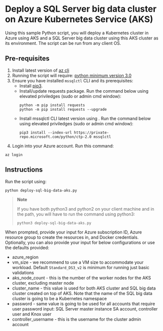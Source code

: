 
# Deploy a SQL Server big data cluster on Azure Kubernetes Service (AKS) 

Using this sample Python script, you will deploy a Kubernetes cluster in Azure using AKS and a SQL Server big data cluster using this AKS cluster as its environment. The script can be run from any client OS.


## Pre-requisites

1. Install latest version of [az cli](https://docs.microsoft.com/en-us/cli/azure/install-azure-cli)
1. Running the script will require: [python minimum version 3.0](https://www.python.org/downloads)
1. Ensure you have installed `mssqlctl` CLI and its prerequisites:
    - Install [pip3](https://pip.pypa.io/en/stable/installing/).
    - Install/update requests package. Run the command below using elevated priviledges (sudo or admin cmd window):
        ```
        python -m pip install requests
        python -m pip install requests --upgrade
        ```
    - Install mssqlctl CLI latest version using . Run the command below using elevated priviledges (sudo or admin cmd window):
        ```
        pip3 install --index-url https://private-repo.microsoft.com/python/ctp-2.0 mssqlctl
        ```
1. Login into your Azure account. Run this command:
```
az login
```

## Instructions

Run the script using:
```
python deploy-sql-big-data-aks.py
```

>**Note**
>
>If you have both python3 and python2 on your client machine and in the path, you will have to run the command using python3:
>```
>python3 deploy-sql-big-data-aks.py
>```


When prompted, provide your input for Azure subscription ID, Azure resource group to create the resources in, and Docker credentials. Optionally, you can also provide your input for below configurations or use the defaults provided:
- azure_region
- vm_size - we recommend to use a VM size to accommodate your workload. Default `Standard_DS3_v2` is minimum for running just basic validations
- aks_node_count - this is the number of the worker nodes for the AKS cluster, excluding master node 
- cluster_name - this value is used for both AKS cluster and SQL big data cluster created on top of AKS. Note that the name of the SQL big data cluster is going to be a Kubernetes namespace
- password - same value is going to be used for all accounts that require user password input: SQL Server master instance SA account, controller user and Knox user
- controller_username - this is the username for the cluster admin account
